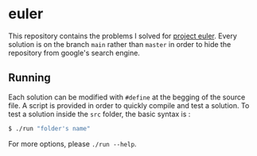 euler
=====
This repository contains the problems I solved for [project euler](http://projecteuler.net/). Every solution is on the branch `main` rather than `master` in order to hide the repository from google's search engine.

Running
-------
Each solution can be modified with `#define` at the begging of the source file. A script is provided in order to quickly compile and test a solution. To test a solution inside the `src` folder, the basic syntax is : 
```bash
$ ./run "folder's name"
```
For more options, please `./run --help`.
